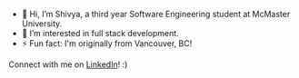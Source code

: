 - 👋 Hi, I’m Shivya, a third year Software Engineering student at McMaster University.
- 👀 I’m interested in full stack development.
- ⚡ Fun fact: I'm originally from Vancouver, BC!

Connect with me on [LinkedIn](https://www.linkedin.com/in/your-linkedin-shivya-mehta/)! :)

<!---
shivyam/shivyam is a ✨ special ✨ repository because its `README.md` (this file) appears on your GitHub profile.
You can click the Preview link to take a look at your changes.
--->

